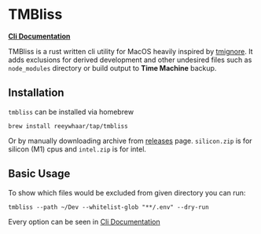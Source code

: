 # TMBliss

[**Cli Documentation**](./cli.md)

TMBliss is a rust written cli utility for MacOS heavily inspired by [tmignore](https://github.com/samuelmeuli/tmignore). It adds exclusions for derived development and other undesired files such as `node_modules` directory or build output to **Time Machine** backup.

## Installation

`tmbliss` can be installed via homebrew

```
brew install reeywhaar/tap/tmbliss
```

Or by manually downloading archive from [releases](./releases/latest) page. `silicon.zip` is for silicon (M1) cpus and `intel.zip` is for intel.

## Basic Usage

To show which files would be excluded from given directory you can run:

```
tmbliss --path ~/Dev --whitelist-glob "**/.env" --dry-run
```

Every option can be seen in [Cli Documentation](./cli.md)
